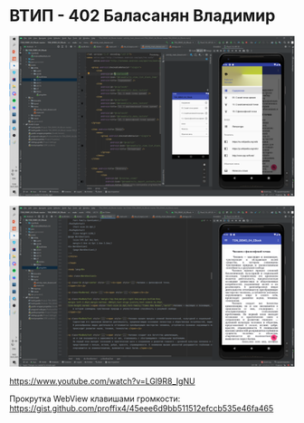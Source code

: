 # ВТИП - 402 Баласанян Владимир

![Screenshot](screenshot1.png)

![Screenshot](screenshot2.png)

https://www.youtube.com/watch?v=LGl9R8_IgNU

Прокрутка WebView клавишами громкости:
https://gist.github.com/proffix4/45eee6d9bb511512efccb535e46fa465
